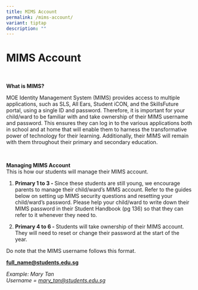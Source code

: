 ```yaml
---
title: MIMS Account
permalink: /mims-account/
variant: tiptap
description: ""
---
```

<h1>MIMS Account</h1>
<p>
<br>
</p>
<p><strong>What is MIMS?</strong>
</p>
<p>MOE Identity Management System (MIMS) provides access to multiple applications,
such as SLS, All Ears, Student iCON, and the SkillsFuture portal, using
a single ID and password. Therefore, it is important for your child/ward
to be familiar with and take ownership of their MIMS username and password.
This ensures they can log in to the various applications both in school
and at home that will enable them to harness the transformative power of
technology for their learning. Additionally, their MIMS will remain with
them throughout their primary and secondary education.</p>
<p>
<br>
</p>
<p><strong>Managing MIMS Account<br></strong>This is how our students will
manage their MIMS account.</p>
<ol>
<li>
<p><strong>Primary 1 to 3 - </strong>Since these students are still young,
we encourage parents to manage their child/ward’s MIMS account. Refer to
the guides below on setting up MIMS security questions and resetting your
child/ward’s password. Please help your child/ward to write down their
MIMS password in their Student Handbook (pg 136) so that they can refer
to it whenever they need to.</p>
</li>
</ol>
<ol start="2">
<li>
<p><strong>Primary 4 to 6 - </strong>Students will take ownership of their
MIMS account. They will need to reset or change their password at the start
of the year.&nbsp;</p>
</li>
</ol>
<p>Do note that the MIMS username follows this format.</p>
<p><strong><a href="mailto:full_name@students.edu.sg" rel="noopener noreferrer nofollow" target="_blank">full_name@students.edu.sg</a></strong>
</p>
<p><em>Example: Mary Tan<br>Username = <a href="mailto:mary_tan@students.edu.sg" rel="noopener noreferrer nofollow" target="_blank">mary_tan@students.edu.sg</a></em>
</p>
<p>&nbsp;</p>
<p></p>
<p>
<br>
</p>